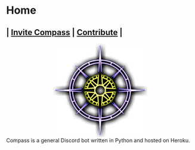 # Home

## | [Invite Compass](https://discord.com/api/oauth2/authorize?client_id=932737557836468297&scope=bot&permissions=1) | [Contribute](https://gitlab.com/glass-ships/compass-bot) |

<img src='images/compass.png' alt='Compass Logo' width='50%' style='display: block; margin-left: auto; margin-right: auto;'> 
Compass is a general Discord bot written in Python and hosted on Heroku. 
